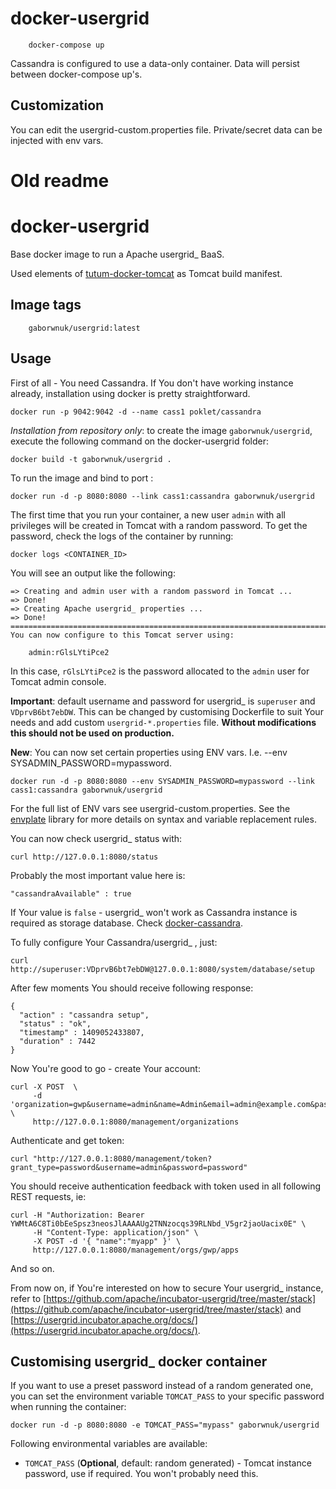 docker-usergrid
===================

		docker-compose up

Cassandra is configured to use a data-only container. Data will persist between docker-compose up's.

Customization
--------------

You can edit the usergrid-custom.properties file. Private/secret data can be injected with env vars.


Old readme
================

docker-usergrid
===================
Base docker image to run a Apache usergrid_ BaaS.

Used elements of [tutum-docker-tomcat](https://github.com/tutumcloud/tutum-docker-tomcat) as Tomcat build manifest.


Image tags
----------
```
    gaborwnuk/usergrid:latest
```


Usage
-----
First of all - You need Cassandra. If You don't have working instance already, installation using docker is pretty straightforward.

	docker run -p 9042:9042 -d --name cass1 poklet/cassandra

*Installation from repository only*: to create the image `gaborwnuk/usergrid`, execute the following command on the docker-usergrid folder:

    docker build -t gaborwnuk/usergrid .

To run the image and bind to port :

    docker run -d -p 8080:8080 --link cass1:cassandra gaborwnuk/usergrid


The first time that you run your container, a new user `admin` with all privileges 
will be created in Tomcat with a random password. To get the password, check the logs
of the container by running:

    docker logs <CONTAINER_ID>

You will see an output like the following:

	=> Creating and admin user with a random password in Tomcat ...
	=> Done!
	=> Creating Apache usergrid_ properties ...
	=> Done!
	========================================================================
	You can now configure to this Tomcat server using:
	
	    admin:rGlsLYtiPce2

In this case, `rGlsLYtiPce2` is the password allocated to the `admin` user for Tomcat admin console.

**Important**: default username and password for usergrid_ is `superuser` and `VDprvB6bt7ebDW`. This can be changed by customising Dockerfile to suit Your needs and add custom `usergrid-*.properties` file. **Without modifications this should not be used on production.**

**New**: You can now set certain properties using ENV vars. I.e. --env SYSADMIN_PASSWORD=mypassword.

	docker run -d -p 8080:8080 --env SYSADMIN_PASSWORD=mypassword --link cass1:cassandra gaborwnuk/usergrid

For the full list of ENV vars see usergrid-custom.properties. See the [envplate](https://github.com/kreuzwerker/envplate) library for more details on syntax
and variable replacement rules.

You can now check usergrid_ status with:

	curl http://127.0.0.1:8080/status
    
Probably the most important value here is:

	"cassandraAvailable" : true
	
If Your value is `false` - usergrid_ won't work as Cassandra instance is required as storage database. Check [docker-cassandra](https://github.com/nicolasff/docker-cassandra).

To fully configure Your Cassandra/usergrid_ , just:

	curl http://superuser:VDprvB6bt7ebDW@127.0.0.1:8080/system/database/setup
	
After few moments You should receive following response:

	{
	  "action" : "cassandra setup",
	  "status" : "ok",
	  "timestamp" : 1409052433807,
	  "duration" : 7442
	}

Now You're good to go - create Your account:

	curl -X POST  \
	     -d 'organization=gwp&username=admin&name=Admin&email=admin@example.com&password=password' \
	     http://127.0.0.1:8080/management/organizations
	     
Authenticate and get token:

	curl "http://127.0.0.1:8080/management/token?grant_type=password&username=admin&password=password"
	
You should receive authentication feedback with token used in all following REST requests, ie:

	curl -H "Authorization: Bearer YWMtA6C8Ti0bEeSpsz3neosJlAAAAUg2TNNzocqs39RLNbd_V5gr2jaoUacix0E" \
	     -H "Content-Type: application/json" \
	     -X POST -d '{ "name":"myapp" }' \
	     http://127.0.0.1:8080/management/orgs/gwp/apps

And so on.

From now on, if You're interested on how to secure Your usergrid_ instance, refer to [https://github.com/apache/incubator-usergrid/tree/master/stack](https://github.com/apache/incubator-usergrid/tree/master/stack) and [https://usergrid.incubator.apache.org/docs/](https://usergrid.incubator.apache.org/docs/).
	

Customising usergrid_ docker container
-------------------------------------------------

If you want to use a preset password instead of a random generated one, you can
set the environment variable `TOMCAT_PASS` to your specific password when running the container:

    docker run -d -p 8080:8080 -e TOMCAT_PASS="mypass" gaborwnuk/usergrid

Following environmental variables are available:

* `TOMCAT_PASS` (**Optional**, default: random generated) - Tomcat instance password, use if required. You won't probably need this.